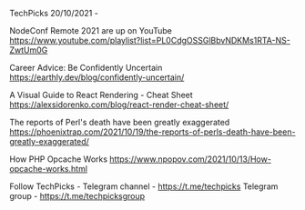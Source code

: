TechPicks 20/10/2021 -

NodeConf Remote 2021 are up on YouTube
https://www.youtube.com/playlist?list=PL0CdgOSSGlBbvNDKMs1RTA-NS-ZwtUm0G

Career Advice: Be Confidently Uncertain
https://earthly.dev/blog/confidently-uncertain/

A Visual Guide to React Rendering - Cheat Sheet
https://alexsidorenko.com/blog/react-render-cheat-sheet/

The reports of Perl's death have been greatly exaggerated
https://phoenixtrap.com/2021/10/19/the-reports-of-perls-death-have-been-greatly-exaggerated/

How PHP Opcache Works
https://www.npopov.com/2021/10/13/How-opcache-works.html

Follow TechPicks -
Telegram channel - https://t.me/techpicks
Telegram group - https://t.me/techpicksgroup